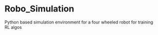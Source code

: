 # Robo_Simulation
Python based simulation environment for a four wheeled robot for training RL algos
